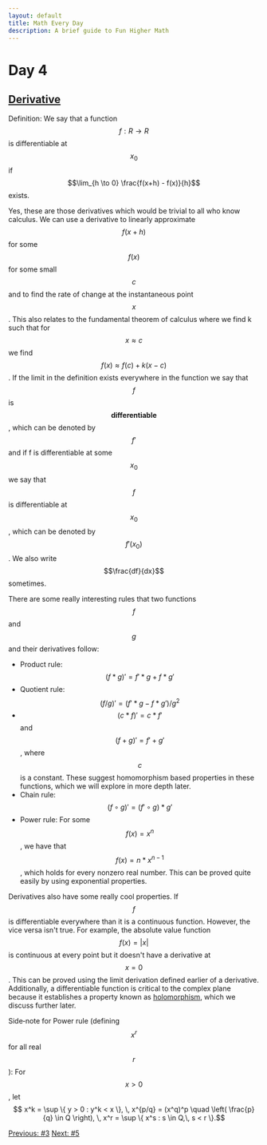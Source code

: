 ```yaml
---
layout: default
title: Math Every Day
description: A brief guide to Fun Higher Math
---
```

# Day 4

## [Derivative](https://en.wikipedia.org/wiki/Derivative)

Definition: We say that a function $$f: R \longrightarrow R$$ is differentiable at $$x_0$$ if $$\lim_{h \to 0} \frac{f(x+h) - f(x)}{h}$$ exists. 

Yes, these are those derivatives which would be trivial to all who know calculus. We can use a derivative to linearly approximate $$f(x+h)$$ for some $$f(x)$$ for some small $$c$$ and to find the rate of change at the instantaneous point $$x$$. This also relates to the fundamental theorem of calculus where we find k such that for $$x \approx c$$ we find $$ f(x) \approx f(c)+k(x-c)$$. If the limit in the definition exists everywhere in the function we say that $$f$$ is $$\textbf{differentiable}$$, which can be denoted by $$f'$$ and if f is differentiable at some $$x_0$$ we say that $$f$$ is differentiable at $$x_0$$, which can be denoted by $$f'(x_0)$$. We also write $$\frac{df}{dx}$$ sometimes.

There are some really interesting rules that two functions $$f$$ and $$g$$ and their derivatives follow:
- Product rule: $$(f*g)'=f'*g+f*g'$$
- Quotient rule: $$(f/g)'=(f'*g-f*g')/{g^2}$$
- $$(c*f)'=c*f'$$ and $$(f+g)'=f'+g'$$, where $$c$$ is a constant. These suggest homomorphism based properties in these functions, which we will explore in more depth later.
- Chain rule: $$(f \circ g)' = (f' \circ g) * g'$$
- Power rule: For some $$f(x)=x^n$$, we have that $$f(x)=n*x^{n-1}$$, which holds for every nonzero real number. This can be proved quite easily by using exponential properties. 


Derivatives also have some really cool properties. If $$f$$ is differentiable everywhere than it is a continuous function. However, the vice versa isn't true. For example, the absolute value function $$f(x) = \lvert x \rvert$$ is continuous at every point but it doesn't have a derivative at $$x=0$$. This can be proved using the limit derivation defined earlier of a derivative. Additionally, a differentiable function is critical to the complex plane because it establishes a property known as [holomorphism](https://en.wikipedia.org/wiki/Holomorphic_function), which we discuss further later. 

Side‑note for Power rule (defining $$ x^r$$ for all real $$r $$):
For $$ x > 0 $$, let $$ x^k = \sup \{ y > 0 : y^k < x \}, \,  x^{p/q} = (x^q)^p \quad \left( \frac{p}{q} \in Q \right), \, x^r = \sup \{ x^s : s \in Q,\, s < r \}.$$

<div class="day-nav-wrapper">
  <a href="./day3.html" class="day-nav__link">Previous: #3</a>
  <a href="./day5.html" class="day-nav__link">Next: #5</a>
</div>